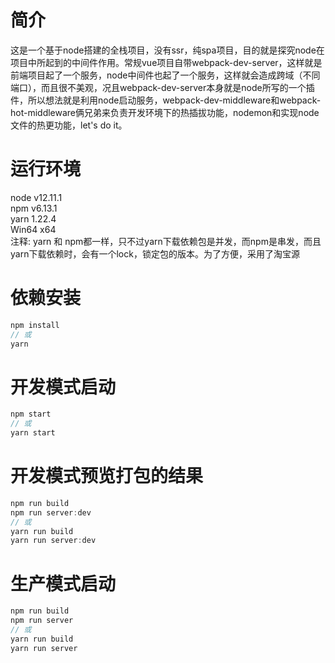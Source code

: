 # 简介

这是一个基于node搭建的全栈项目，没有ssr，纯spa项目，目的就是探究node在项目中所起到的中间件作用。常规vue项目自带webpack-dev-server，这样就是前端项目起了一个服务，node中间件也起了一个服务，这样就会造成跨域（不同端口），而且很不美观，况且webpack-dev-server本身就是node所写的一个插件，所以想法就是利用node启动服务，webpack-dev-middleware和webpack-hot-middleware俩兄弟来负责开发环境下的热插拔功能，nodemon和实现node文件的热更功能，let's do it。

# 运行环境

node v12.11.1 <br/>
npm v6.13.1 <br/>
yarn 1.22.4 <br/>
Win64 x64 <br/>
注释: yarn 和 npm都一样，只不过yarn下载依赖包是并发，而npm是串发，而且yarn下载依赖时，会有一个lock，锁定包的版本。为了方便，采用了淘宝源

# 依赖安装

```js
npm install 
// 或
yarn
```

# 开发模式启动

```js
npm start 
// 或
yarn start
```

# 开发模式预览打包的结果

```js
npm run build
npm run server:dev
// 或
yarn run build
yarn run server:dev
```

# 生产模式启动

```js
npm run build
npm run server
// 或
yarn run build
yarn run server
```